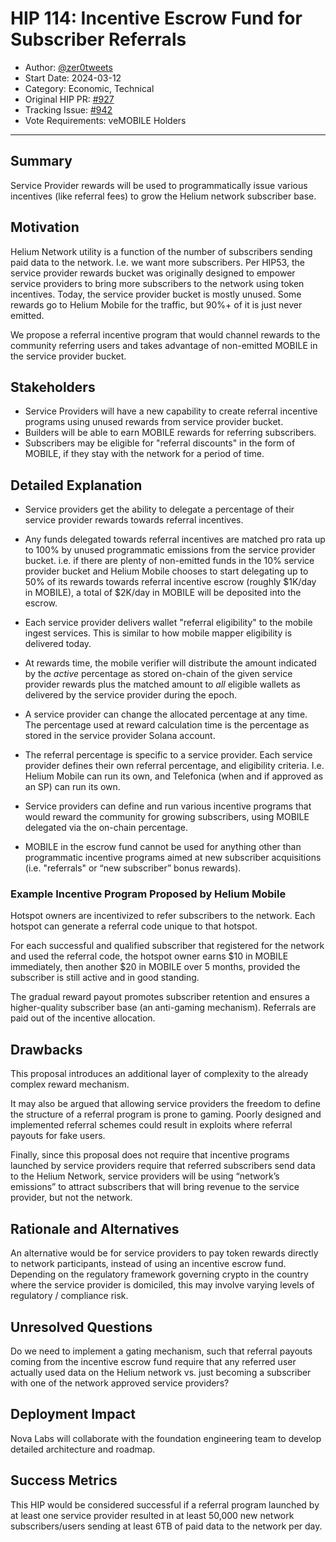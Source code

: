 # HIP 114: Incentive Escrow Fund for Subscriber Referrals

- Author: [@zer0tweets](https://github.com/zer0tweets)
- Start Date: 2024-03-12
- Category: Economic, Technical
- Original HIP PR: [#927](https://github.com/helium/HIP/pull/927)
- Tracking Issue: [#942](https://github.com/helium/HIP/issues/942)
- Vote Requirements: veMOBILE Holders

---

## Summary

Service Provider rewards will be used to programmatically issue various incentives (like referral fees) to grow the Helium network subscriber base.

## Motivation

Helium Network utility is a function of the number of subscribers sending paid data to the network. I.e. we want more subscribers. Per HIP53, the service provider rewards bucket was originally designed to empower service providers to bring more subscribers to the network using token incentives.
Today, the service provider bucket is mostly unused. Some rewards go to Helium Mobile for the traffic, but 90%+ of it is just never emitted.

We propose a referral incentive program that would channel rewards to the community referring users and takes advantage of non-emitted MOBILE in the service provider bucket.

## Stakeholders

- Service Providers will have a new capability to create referral incentive programs using unused rewards from service provider bucket.
- Builders will be able to earn MOBILE rewards for referring subscribers.
- Subscribers may be eligible for "referral discounts" in the form of MOBILE, if they stay with the network for a period of time.

## Detailed Explanation

- Service providers get the ability to delegate a percentage of their service provider rewards towards referral incentives.

- Any funds delegated towards referral incentives are matched pro rata up to 100% by unused programmatic emissions from the service provider bucket. i.e. if there are plenty of non-emitted funds in the 10% service provider bucket and Helium Mobile chooses to start delegating up to 50% of its rewards towards referral incentive escrow (roughly $1K/day in MOBILE), a total of $2K/day in MOBILE will be deposited into the escrow.

- Each service provider delivers wallet "referral eligibility" to the mobile ingest services. This is similar to how mobile mapper eligibility is delivered today.

- At rewards time, the mobile verifier will distribute the amount indicated by the _active_ percentage as stored on-chain of the given service provider rewards plus the matched amount to _all_ eligible wallets as delivered by the service provider during the epoch.

- A service provider can change the allocated percentage at any time. The percentage used at reward calculation time is the percentage as stored in the service provider Solana account.

- The referral percentage is specific to a service provider. Each service provider defines their own referral percentage, and eligibility criteria. I.e. Helium Mobile can run its own, and Telefonica (when and if approved as an SP) can run its own.

- Service providers can define and run various incentive programs that would reward the community for growing subscribers, using MOBILE delegated via the on-chain percentage.

- MOBILE in the escrow fund cannot be used for anything other than programmatic incentive programs aimed at new subscriber acquisitions (i.e. "referrals" or “new subscriber” bonus rewards).

### Example Incentive Program Proposed by Helium Mobile

Hotspot owners are incentivized to refer subscribers to the network. Each hotspot can generate a referral code unique to that hotspot.

For each successful and qualified subscriber that registered for the network and used the referral code, the hotspot owner earns $10 in MOBILE immediately, then another $20 in MOBILE over 5 months, provided the subscriber is still active and in good standing.

The gradual reward payout promotes subscriber retention and ensures a higher-quality subscriber base (an anti-gaming mechanism). Referrals are paid out of the incentive allocation.

## Drawbacks

This proposal introduces an additional layer of complexity to the already complex reward mechanism.

It may also be argued that allowing service providers the freedom to define the structure of a referral program is prone to gaming. Poorly designed and implemented referral schemes could result in exploits where referral payouts for fake users.

Finally, since this proposal does not require that incentive programs launched by service providers require that referred subscribers send data to the Helium Network, service providers will be using “network’s emissions” to attract subscribers that will bring revenue to the service provider, but not the network.

## Rationale and Alternatives

An alternative would be for service providers to pay token rewards directly to network participants, instead of using an incentive escrow fund. Depending on the regulatory framework governing crypto in the country where the service provider is domiciled, this may involve varying levels of regulatory / compliance risk.

## Unresolved Questions

Do we need to implement a gating mechanism, such that referral payouts coming from the incentive escrow fund require that any referred user actually used data on the Helium network vs. just becoming a subscriber with one of the network approved service providers?

## Deployment Impact

Nova Labs will collaborate with the foundation engineering team to develop detailed architecture and roadmap.

## Success Metrics

This HIP would be considered successful if a referral program launched by at least one service provider resulted in at least 50,000 new network subscribers/users sending at least 6TB of paid data to the network per day.
